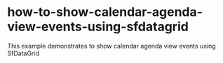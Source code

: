 # how-to-show-calendar-agenda-view-events-using-sfdatagrid
This example demonstrates to show calendar agenda view events using SfDataGrid
